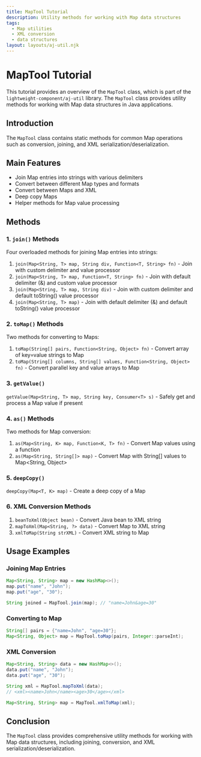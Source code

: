 ```yaml
---
title: MapTool Tutorial
description: Utility methods for working with Map data structures
tags:
  - Map utilities
  - XML conversion
  - data structures
layout: layouts/aj-util.njk
---
```


# MapTool Tutorial

This tutorial provides an overview of the `MapTool` class, which is part of the `lightweight-component/aj-util` library. The `MapTool` class provides utility methods for working with Map data structures in Java applications.

## Introduction

The `MapTool` class contains static methods for common Map operations such as conversion, joining, and XML serialization/deserialization.

## Main Features

- Join Map entries into strings with various delimiters
- Convert between different Map types and formats
- Convert between Maps and XML
- Deep copy Maps
- Helper methods for Map value processing

## Methods

### 1. `join()` Methods

Four overloaded methods for joining Map entries into strings:

1. `join(Map<String, T> map, String div, Function<T, String> fn)` - Join with custom delimiter and value processor
2. `join(Map<String, T> map, Function<T, String> fn)` - Join with default delimiter (&) and custom value processor
3. `join(Map<String, T> map, String div)` - Join with custom delimiter and default toString() value processor
4. `join(Map<String, T> map)` - Join with default delimiter (&) and default toString() value processor

### 2. `toMap()` Methods

Two methods for converting to Maps:

1. `toMap(String[] pairs, Function<String, Object> fn)` - Convert array of key=value strings to Map
2. `toMap(String[] columns, String[] values, Function<String, Object> fn)` - Convert parallel key and value arrays to Map

### 3. `getValue()`

`getValue(Map<String, T> map, String key, Consumer<T> s)` - Safely get and process a Map value if present

### 4. `as()` Methods

Two methods for Map conversion:

1. `as(Map<String, K> map, Function<K, T> fn)` - Convert Map values using a function
2. `as(Map<String, String[]> map)` - Convert Map with String[] values to Map<String, Object>

### 5. `deepCopy()`

`deepCopy(Map<T, K> map)` - Create a deep copy of a Map

### 6. XML Conversion Methods

1. `beanToXml(Object bean)` - Convert Java bean to XML string
2. `mapToXml(Map<String, ?> data)` - Convert Map to XML string
3. `xmlToMap(String strXML)` - Convert XML string to Map

## Usage Examples

### Joining Map Entries
```java
Map<String, String> map = new HashMap<>();
map.put("name", "John");
map.put("age", "30");

String joined = MapTool.join(map); // "name=John&age=30"
```

### Converting to Map
```java
String[] pairs = {"name=John", "age=30"};
Map<String, Object> map = MapTool.toMap(pairs, Integer::parseInt);
```

### XML Conversion
```java
Map<String, String> data = new HashMap<>();
data.put("name", "John");
data.put("age", "30");

String xml = MapTool.mapToXml(data); 
// <xml><name>John</name><age>30</age></xml>

Map<String, String> map = MapTool.xmlToMap(xml);
```

## Conclusion

The `MapTool` class provides comprehensive utility methods for working with Map data structures, including joining, conversion, and XML serialization/deserialization.